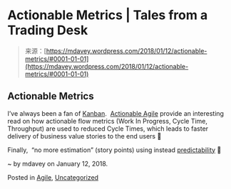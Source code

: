 <!--yml
category: 未分类
date: 2024-05-18 05:27:35
-->

# Actionable Metrics | Tales from a Trading Desk

> 来源：[https://mdavey.wordpress.com/2018/01/12/actionable-metrics/#0001-01-01](https://mdavey.wordpress.com/2018/01/12/actionable-metrics/#0001-01-01)

## Actionable Metrics

I’ve always been a fan of [Kanban](https://www.agilealliance.org/resources/experience-reports/actionable-metrics-siemens-health-services/).  [Actionable Agile](https://www.actionableagile.com/publications/) provide an interesting read on how actionable flow metrics (Work In Progress, Cycle Time, Throughput) are used to reduced Cycle Times, which leads to faster delivery of business value stories to the end users 🙂

Finally,  “no more estimation” (story points) using instead [predictability](https://vimeo.com/146545310) 🙂

~ by mdavey on January 12, 2018.

Posted in [Agile](https://mdavey.wordpress.com/category/agile/), [Uncategorized](https://mdavey.wordpress.com/category/uncategorized/)